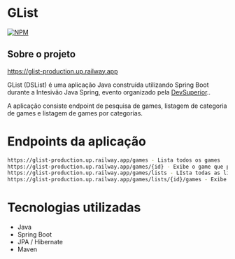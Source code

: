 # GList

[![NPM](https://img.shields.io/npm/l/react)](https://github.com/gabrielbarbosa1999/glist/blob/main/LICENSE) 

## Sobre o projeto

https://glist-production.up.railway.app

GList (DSList) é uma aplicação Java construída utilizando Spring Boot durante a Intesivão Java Spring, evento organizado pela [DevSuperior](https://devsuperior.com "Site da DevSuperior")..

A aplicação consiste endpoint de pesquisa de games, listagem de categoria de games e listagem de games por categorias.

# Endpoints da aplicação

```bash
https://glist-production.up.railway.app/games - Lista todos os games
https://glist-production.up.railway.app/games/{id} - Exibe o game que possui o id enviado
https://glist-production.up.railway.app/games/lists - LIsta todas as lista de tipo de games
https://glist-production.up.railway.app/games/lists/{id}/games - Exibe o games que possui na lista do id enviado
```
# Tecnologias utilizadas

- Java
- Spring Boot
- JPA / Hibernate
- Maven